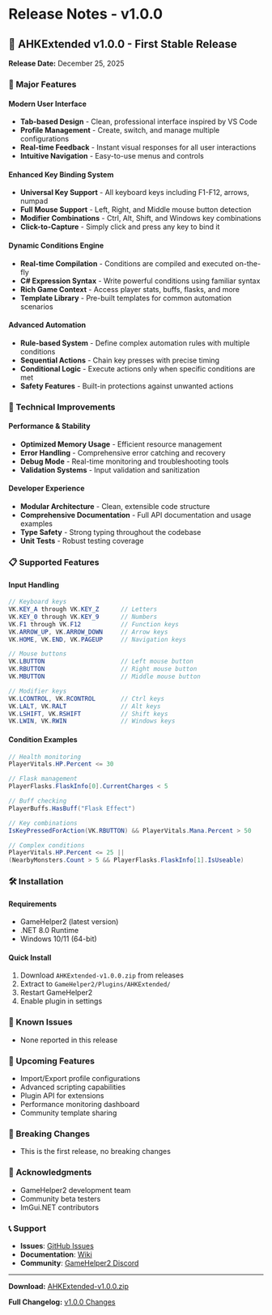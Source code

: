 # Release Notes - v1.0.0

## 🎉 AHKExtended v1.0.0 - First Stable Release

**Release Date:** December 25, 2025

### 🚀 Major Features

#### Modern User Interface
- **Tab-based Design** - Clean, professional interface inspired by VS Code
- **Profile Management** - Create, switch, and manage multiple configurations
- **Real-time Feedback** - Instant visual responses for all user interactions
- **Intuitive Navigation** - Easy-to-use menus and controls

#### Enhanced Key Binding System
- **Universal Key Support** - All keyboard keys including F1-F12, arrows, numpad
- **Full Mouse Support** - Left, Right, and Middle mouse button detection
- **Modifier Combinations** - Ctrl, Alt, Shift, and Windows key combinations
- **Click-to-Capture** - Simply click and press any key to bind it

#### Dynamic Conditions Engine
- **Real-time Compilation** - Conditions are compiled and executed on-the-fly
- **C# Expression Syntax** - Write powerful conditions using familiar syntax
- **Rich Game Context** - Access player stats, buffs, flasks, and more
- **Template Library** - Pre-built templates for common automation scenarios

#### Advanced Automation
- **Rule-based System** - Define complex automation rules with multiple conditions
- **Sequential Actions** - Chain key presses with precise timing
- **Conditional Logic** - Execute actions only when specific conditions are met
- **Safety Features** - Built-in protections against unwanted actions

### 🔧 Technical Improvements

#### Performance & Stability
- **Optimized Memory Usage** - Efficient resource management
- **Error Handling** - Comprehensive error catching and recovery
- **Debug Mode** - Real-time monitoring and troubleshooting tools
- **Validation Systems** - Input validation and sanitization

#### Developer Experience
- **Modular Architecture** - Clean, extensible code structure
- **Comprehensive Documentation** - Full API documentation and usage examples
- **Type Safety** - Strong typing throughout the codebase
- **Unit Tests** - Robust testing coverage

### 📋 Supported Features

#### Input Handling
```csharp
// Keyboard keys
VK.KEY_A through VK.KEY_Z      // Letters
VK.KEY_0 through VK.KEY_9      // Numbers  
VK.F1 through VK.F12           // Function keys
VK.ARROW_UP, VK.ARROW_DOWN     // Arrow keys
VK.HOME, VK.END, VK.PAGEUP     // Navigation keys

// Mouse buttons
VK.LBUTTON                     // Left mouse button
VK.RBUTTON                     // Right mouse button  
VK.MBUTTON                     // Middle mouse button

// Modifier keys
VK.LCONTROL, VK.RCONTROL       // Ctrl keys
VK.LALT, VK.RALT               // Alt keys
VK.LSHIFT, VK.RSHIFT           // Shift keys
VK.LWIN, VK.RWIN               // Windows keys
```

#### Condition Examples
```csharp
// Health monitoring
PlayerVitals.HP.Percent <= 30

// Flask management
PlayerFlasks.FlaskInfo[0].CurrentCharges < 5

// Buff checking
PlayerBuffs.HasBuff("Flask Effect")

// Key combinations
IsKeyPressedForAction(VK.RBUTTON) && PlayerVitals.Mana.Percent > 50

// Complex conditions
PlayerVitals.HP.Percent <= 25 || 
(NearbyMonsters.Count > 5 && PlayerFlasks.FlaskInfo[1].IsUseable)
```

### 🛠️ Installation

#### Requirements
- GameHelper2 (latest version)
- .NET 8.0 Runtime
- Windows 10/11 (64-bit)

#### Quick Install
1. Download `AHKExtended-v1.0.0.zip` from releases
2. Extract to `GameHelper2/Plugins/AHKExtended/`  
3. Restart GameHelper2
4. Enable plugin in settings

### 🐛 Known Issues
- None reported in this release

### 🔮 Upcoming Features
- Import/Export profile configurations
- Advanced scripting capabilities  
- Plugin API for extensions
- Performance monitoring dashboard
- Community template sharing

### 📝 Breaking Changes
- This is the first release, no breaking changes

### 🙏 Acknowledgments
- GameHelper2 development team
- Community beta testers
- ImGui.NET contributors

### 📞 Support
- **Issues**: [GitHub Issues](https://github.com/coussiraty/AHKExtended-GameHelper/issues)
- **Documentation**: [Wiki](https://github.com/coussiraty/AHKExtended-GameHelper/wiki)
- **Community**: [GameHelper2 Discord](https://discord.gg/RShVpaEBV3)

---

**Download:** [AHKExtended-v1.0.0.zip](https://github.com/coussiraty/AHKExtended-GameHelper/releases/tag/v1.0.0)

**Full Changelog:** [v1.0.0 Changes](https://github.com/coussiraty/AHKExtended-GameHelper/compare/initial...v1.0.0)